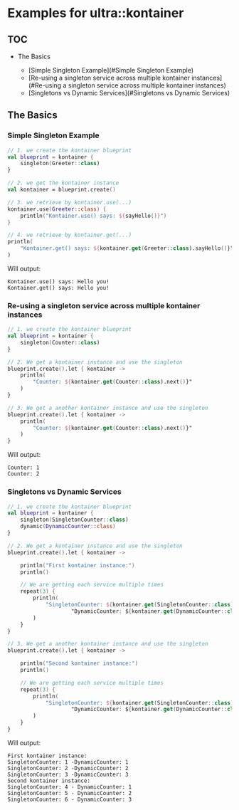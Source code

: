 # Examples for ultra::kontainer

## TOC
* The Basics

    * [Simple Singleton Example](#Simple Singleton Example)
    * [Re-using a singleton service across multiple kontainer instances](#Re-using a singleton service across multiple kontainer instances)
    * [Singletons vs Dynamic Services](#Singletons vs Dynamic Services)
## The Basics

### Simple Singleton Example
```kotlin
// 1. we create the kontainer blueprint
val blueprint = kontainer {
    singleton(Greeter::class)
}

// 2. we get the kontainer instance
val kontainer = blueprint.create()

// 3. we retrieve by kontainer.use(...)
kontainer.use(Greeter::class) {
    println("Kontainer.use() says: ${sayHello()}")
}

// 4. we retrieve by kontainer.get(...)
println(
    "Kontainer.get() says: ${kontainer.get(Greeter::class).sayHello()}"
)
```
Will output:
```
Kontainer.use() says: Hello you!
Kontainer.get() says: Hello you!
```

### Re-using a singleton service across multiple kontainer instances
```kotlin
// 1. we create the kontainer blueprint
val blueprint = kontainer {
    singleton(Counter::class)
}

// 2. We get a kontainer instance and use the singleton
blueprint.create().let { kontainer ->
    println(
        "Counter: ${kontainer.get(Counter::class).next()}"
    )
}

// 3. We get a another kontainer instance and use the singleton
blueprint.create().let { kontainer ->
    println(
        "Counter: ${kontainer.get(Counter::class).next()}"
    )
}
```
Will output:
```
Counter: 1
Counter: 2
```

### Singletons vs Dynamic Services
```kotlin
// 1. we create the kontainer blueprint
val blueprint = kontainer {
    singleton(SingletonCounter::class)
    dynamic(DynamicCounter::class)
}

// 2. We get a kontainer instance and use the singleton
blueprint.create().let { kontainer ->

    println("First kontainer instance:")
    println()

    // We are getting each service multiple times
    repeat(3) {
        println(
            "SingletonCounter: ${kontainer.get(SingletonCounter::class).next()} -" +
                    "DynamicCounter: ${kontainer.get(DynamicCounter::class).next()}"
        )
    }
}

// 3. We get a another kontainer instance and use the singleton
blueprint.create().let { kontainer ->

    println("Second kontainer instance:")
    println()

    // We are getting each service multiple times
    repeat(3) {
        println(
            "SingletonCounter: ${kontainer.get(SingletonCounter::class).next()} - " +
                    "DynamicCounter: ${kontainer.get(DynamicCounter::class).next()}"
        )
    }
}
```
Will output:
```
First kontainer instance:
SingletonCounter: 1 -DynamicCounter: 1
SingletonCounter: 2 -DynamicCounter: 2
SingletonCounter: 3 -DynamicCounter: 3
Second kontainer instance:
SingletonCounter: 4 - DynamicCounter: 1
SingletonCounter: 5 - DynamicCounter: 2
SingletonCounter: 6 - DynamicCounter: 3
```

